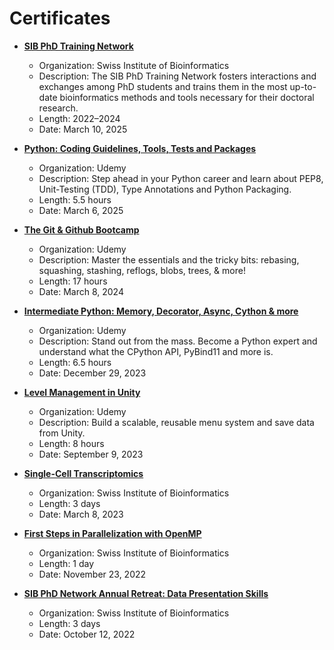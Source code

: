# Certificates

- **[SIB PhD Training Network](https://github.com/pdegen/udemy-certificates/blob/main/certificates/2025_Peter-Degen.pdf)**
  - Organization:  Swiss Institute of Bioinformatics
  - Description: The SIB PhD Training Network fosters interactions and exchanges among PhD students and trains them in the most up-to-date bioinformatics methods and tools necessary for their doctoral research.
  - Length: 2022–2024
  - Date: March 10, 2025

- **[Python: Coding Guidelines, Tools, Tests and Packages](https://www.udemy.com/certificate/UC-8ae94de0-0a07-46e5-8733-22cf53fbfda6/)**
  - Organization: Udemy
  - Description: Step ahead in your Python career and learn about PEP8, Unit-Testing (TDD), Type Annotations and Python Packaging.
  - Length: 5.5 hours
  - Date: March 6, 2025
  
- **[The Git & Github Bootcamp](https://www.udemy.com/certificate/UC-903e71c9-410e-4a5f-a732-569f46d3660a/)**
  - Organization: Udemy
  - Description: Master the essentials and the tricky bits: rebasing, squashing, stashing, reflogs, blobs, trees, & more!
  - Length: 17 hours
  - Date: March 8, 2024

- **[Intermediate Python: Memory, Decorator, Async, Cython & more](https://www.udemy.com/certificate/UC-8163709b-358c-4334-bddb-688bc34f5933/)**
  - Organization: Udemy
  - Description: Stand out from the mass. Become a Python expert and understand what the CPython API, PyBind11 and more is.
  - Length: 6.5 hours
  - Date: December 29, 2023

- **[Level Management in Unity](https://www.udemy.com/certificate/UC-27462c2e-d294-44e3-97eb-b025b3d4b542/)**
  - Organization: Udemy
  - Description: Build a scalable, reusable menu system and save data from Unity.
  - Length: 8 hours
  - Date: September 9, 2023
  
- **[Single-Cell Transcriptomics](https://github.com/pdegen/udemy-certificates/blob/main/certificates/certificate-of-achievement-sib-course-single-cell-transcriptomics-starting-on-06-march-2023-streamed.pdf)**
  - Organization: Swiss Institute of Bioinformatics
  - Length: 3 days
  - Date: March 8, 2023
 
- **[First Steps in Parallelization with OpenMP](https://github.com/pdegen/udemy-certificates/blob/main/certificates/certificate-of-attendance-sib-course-first-steps-in-parallelization-with-openmp-starting-on-23-november-2022-streamed.pdf)**
  - Organization: Swiss Institute of Bioinformatics
  - Length: 1 day
  - Date: November 23, 2022
 
- **[SIB PhD Network Annual Retreat: Data Presentation Skills](https://github.com/pdegen/udemy-certificates/blob/main/certificates/certificate-of-achievement-SIB_PhD_Retreat-Degen_Peter.pdf)**
  - Organization: Swiss Institute of Bioinformatics
  - Length: 3 days
  - Date: October 12, 2022
